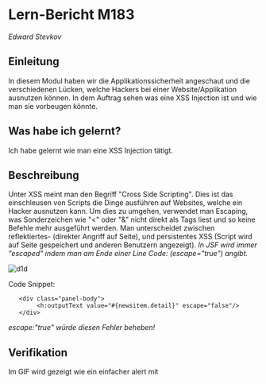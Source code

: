 # Lern-Bericht M183
*Edward Stevkov*
## Einleitung

In diesem Modul haben wir die Applikationssicherheit angeschaut und die verschiedenen Lücken, welche Hackers bei einer Website/Applikation ausnutzen können. In dem Auftrag sehen was eine XSS Injection ist und wie man sie vorbeugen könnte.

## Was habe ich gelernt?

Ich habe gelernt wie man eine XSS Injection tätigt.

## Beschreibung

Unter XSS meint man den Begriff "Cross Side Scripting". Dies ist das einschleusen von Scripts die Dinge ausführen auf Websites, welche ein Hacker ausnutzen kann. Um dies zu umgehen, verwendet man Escaping, was Sonderzeichen wie "<" oder "&" nicht direkt als Tags liest und so keine Befehle mehr ausgeführt werden. Man unterscheidet zwischen reflektiertes- (direkter Angriff auf Seite), und persistentes XSS (Script wird auf Seite gespeichert und anderen Benutzern angezeigt). *In JSF wird immer "escaped" indem man am Ende einer Line Code: (escape="true") angibt.*

![d1d](https://user-images.githubusercontent.com/47601770/207862335-fac5876f-1dd8-45e1-8014-b62cc589ead6.gif)

Code Snippet:
```
   <div class="panel-body">
        <h:outputText value="#{newsitem.detail}" escape="false"/>
   </div> 
```
*escape:"true" würde diesen Fehler beheben!*

## Verifikation

Im GIF wird gezeigt wie ein einfacher alert mit <script> Tags ausgeführt wird und der Pop-Up auf der Site angezeigt wird. Der Code Snippet zeigt auch wo im Code das escaping ausgeschaltet ist und wo man es ändern könnte.

# Reflektion zum Arbeitsprozess

👍 Ich habe relativ schnell das Prinzip von Cross Side Scripting verstanden und anwenden können.

👎 Ich habe das Word Dokument nicht ganz durchgearbeitet und habe nur die interessanten "praktischen" Aufgaben durchgearbeitet.


**Für das nächste Mal nehme ich mir vor, alle Word Dokumente von Aufgabe zu Aufgabe durchzuarbeiten, ausser es wird uns anders mitgeteilt! ** 
